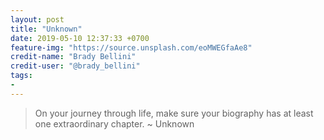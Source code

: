 ```yaml
---
layout: post
title: "Unknown"
date: 2019-05-10 12:37:33 +0700
feature-img: "https://source.unsplash.com/eoMWEGfaAe8"
credit-name: "Brady Bellini"
credit-user: "@brady_bellini"
tags:
-
---
```

> On your journey through life, make sure your biography has at least one extraordinary chapter. ~ Unknown
